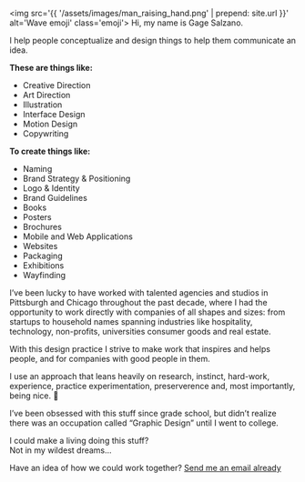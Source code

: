 <img src='{{ '/assets/images/man_raising_hand.png' | prepend: site.url }}' alt='Wave emoji' class='emoji'> Hi, my name is <span id='me'>Gage Salzano.</span>

I help people conceptualize and design things to help them communicate an idea.

**These are things like:**

* Creative Direction
* Art Direction
* Illustration
* Interface Design
* Motion Design
* Copywriting

**To create things like:**

* Naming
* Brand Strategy & Positioning
* Logo & Identity
* Brand Guidelines
* Books
* Posters
* Brochures
* Mobile and Web Applications
* Websites
* Packaging
* Exhibitions
* Wayfinding

I’ve been lucky to have <span id='work-experience'>worked with talented agencies and studios in Pittsburgh and Chicago</span> throughout the past decade, where I had the opportunity to work directly with companies of all shapes and sizes: from startups to household names spanning industries like hospitality, technology, non-profits, universities consumer goods and real estate.

With this design practice I strive to make work that inspires and helps people, and for companies with good people in them.

I use an approach that leans heavily on research, instinct, hard-work, experience, practice experimentation, preserverence and, most importantly, being nice. 🙂

I’ve been <span id='stealth-gaming'>obsessed with this stuff since grade school</span>, but didn’t realize there was an occupation called “Graphic Design” <span id='edinboro'>until I went to college</span>.

I could make a living doing this stuff? <br> Not in my wildest dreams...

Have an idea of how we could work together? <a href="mailto:me@gagesalzano.com" target="_top">Send me an email already</a>